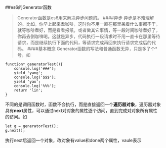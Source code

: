 ##es6的Generator函数
>Generator函数是es6用来解决异步问题的。
####异步
异步是不难理解的。比如，你早上起来煮咖啡，这时你不用一直在那里呆着什么事都不干，就等咖啡煮好，而是看看报纸，或者做其它事情，等一段时间咖啡煮好了，你再去倒咖啡喝。这就是异步，代码执行一段请求时不用一直卡在那里等待请求，而是继续执行下面的代码，等请求完成再回来执行请求完成后的代码。
####基本概念
Generator函数的写法和普通函数无异，只是多了个*号，如

	function* generatorTest(){
        console.log('###');
        yield 'yang';
        console.log('$$$');
        yield 'yao';
        console.log('%%%');
        return 'lin';
    }

不同的是调用函数时，函数不会执行，而是直接返回一个**遍历器对象**，遍历器对象具有**next**属性，可以通过next对对象的属性逐个访问，直到完成对对象所有属性的访问。如

	let g = generatorTest();
    g.next();

执行next后返回一个对象，改对象有value和done两个属性，vaule表示
